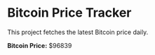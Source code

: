 # Bitcoin Price Tracker

This project fetches the latest Bitcoin price daily.

**Bitcoin Price:** $96839
